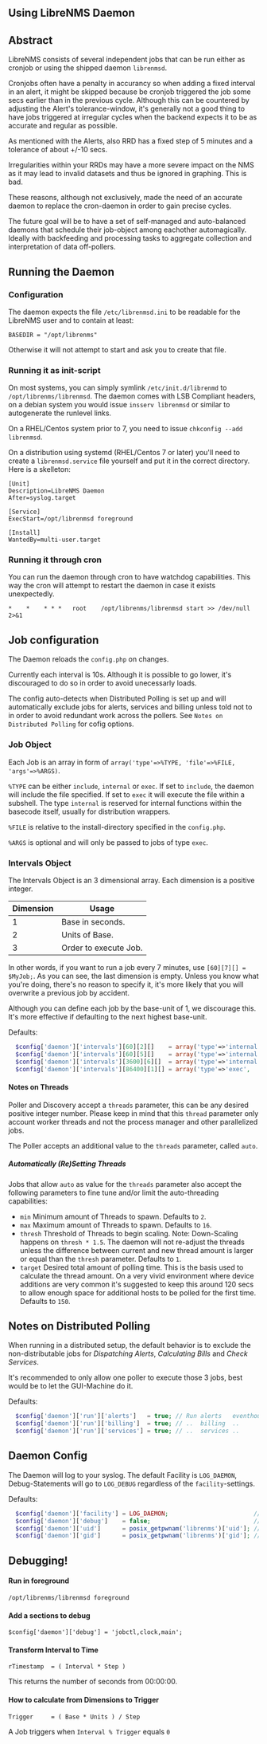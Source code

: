 Using LibreNMS Daemon
---------------------

## Abstract

LibreNMS consists of several independent jobs that can be run either as cronjob or using the shipped daemon `librenmsd`.

Cronjobs often have a penalty in accurancy so when adding a fixed interval in an alert, it might be skipped because be cronjob triggered the job some secs earlier than in the previous cycle. Although this can be countered by adjusting the Alert's tolerance-window, it's generally not a good thing to have jobs triggered at irregular cycles when the backend expects it to be as accurate and regular as possible.

As mentioned with the Alerts, also RRD has a fixed step of 5 minutes and a tolerance of about +/-10 secs.

Irregularities within your RRDs may have a more severe impact on the NMS as it may lead to invalid datasets and thus be ignored in graphing. This is bad.

These reasons, although not exclusively, made the need of an accurate daemon to replace the cron-daemon in order to gain precise cycles.

The future goal will be to have a set of self-managed and auto-balanced daemons that schedule their job-object among eachother automagically. Ideally with backfeeding and processing tasks to aggregate collection and interpretation of data off-pollers.

## Running the Daemon

### Configuration

The daemon expects the file `/etc/librenmsd.ini` to be readable for the LibreNMS user and to contain at least:

```text
BASEDIR = "/opt/librenms"
```

Otherwise it will not attempt to start and ask you to create that file.

### Running it as init-script

On most systems, you can simply symlink `/etc/init.d/librenmd` to `/opt/librenms/librenmsd`.
The daemon comes with LSB Compliant headers, on a debian system you would issue `insserv librenmsd` or similar to autogenerate the runlevel links.

On a RHEL/Centos system prior to 7, you need to issue `chkconfig --add librenmsd`.

On a distribution using systemd (RHEL/Centos 7 or later) you'll need to create a `librenmsd.service` file yourself and put it in the correct directory.
Here is a skelleton:
```systemd
[Unit]
Description=LibreNMS Daemon
After=syslog.target

[Service]
ExecStart=/opt/librenmsd foreground

[Install]
WantedBy=multi-user.target
```

### Running it through cron

You can run the daemon through cron to have watchdog capabilities. This way the cron will attempt to restart the daemon in case it exists unexpectedly.

```crontab
*    *    * * *   root    /opt/librenms/librenmsd start >> /dev/null 2>&1
```

## Job configuration

The Daemon reloads the `config.php` on changes.

Currently each interval is 10s. Although it is possible to go lower, it's discouraged to do so in order to avoid unecessarly loads.

The config auto-detects when Distributed Polling is set up and will automatically exclude jobs for alerts, services and billing unless told not to in order to avoid redundant work across the pollers. See `Notes on Distributed Polling` for cofig options.


### Job Object

Each Job is an array in form of `array('type'=>%TYPE, 'file'=>%FILE, 'args'=>%ARGS)`.

`%TYPE` can be either `include`, `internal` or `exec`. If set to `include`, the daemon will include the file specified. If set to `exec` it will execute the file within a subshell.
The type `internal` is reserved for internal functions within the basecode itself, usually for distribution wrappers.

`%FILE` is relative to the install-directory specified in the `config.php`.

`%ARGS` is optional and will only be passed to jobs of type `exec`.

### Intervals Object

The Intervals Object is an 3 dimensional array. Each dimension is a positive integer.

| Dimension | Usage                 |
| --------- | --------------------- |
| 1         | Base in seconds.      |
| 2         | Units of Base.        |
| 3         | Order to execute Job. |

In other words, if you want to run a job every 7 minutes, use `[60][7][] = $MyJob;`.
As you can see, the last dimension is empty. Unless you know what you're doing, there's no reason to specify it, it's more likely that you will overwrite a previous job by accident.

Although you can define each job by the base-unit of 1, we discourage this. It's more effective if defaulting to the next highest base-unit.

Defaults:
```php
  $config['daemon']['intervals'][60][2][]    = array('type'=>'internal', 'func'=>'discovery', 'args'=>array('threads'=>'16','new'=>'1')); // Discover new devices every 2 minutes
  $config['daemon']['intervals'][60][5][]    = array('type'=>'internal', 'func'=>'poller',    'args'=>array('threads'=>'16'));            // Poller runs every 5 minutes
  $config['daemon']['intervals'][3600][6][]  = array('type'=>'internal', 'func'=>'discovery', 'args'=>array('threads'=>'16'));            // Re-Discover every 6 Hours
  $config['daemon']['intervals'][86400][1][] = array('type'=>'exec',     'file'=>'daily.sh');                                             // Daily at midnight.
```

#### Notes on Threads

Poller and Discovery accept a `threads` parameter, this can be any desired positive integer number. Please keep in mind that this `thread` parameter only account worker threads and not the process manager and other parallelized jobs.

The Poller accepts an additional value to the `threads` parameter, called `auto`.

##### Automatically (Re)Setting Threads

Jobs that allow `auto` as value for the `threads` parameter also accept the following parameters to fine tune and/or limit the auto-threading capabilities:

- `min` Minimum amount of Threads to spawn. Defaults to `2`.
- `max` Maximum amount of Threads to spawn. Defaults to `16`.
- `thresh` Threshold of Threads to begin scaling. Note: Down-Scaling happens on `thresh * 1.5`. The daemon will not re-adjust the threads unless the difference between current and new thread amount is larger or equal than the `thresh` parameter. Defaults to `1`.
- `target` Desired total amount of polling time. This is the basis used to calculate the thread amount. On a very vivid environment where device additions are very common it's suggested to keep this around 120 secs to allow enough space for additional hosts to be polled for the first time. Defaults to `150`.

## Notes on Distributed Polling

When running in a distributed setup, the default behavior is to exclude the non-distributable jobs for _Dispatching Alerts_, _Calculating Bills_ and _Check Services_.

It's recommended to only allow one poller to execute those 3 jobs, best would be to let the GUI-Machine do it.

Defaults:
```php
  $config['daemon']['run']['alerts']   = true; // Run alerts   eventhough in a distributed setup
  $config['daemon']['run']['billing']  = true; // ..  billing  ..
  $config['daemon']['run']['services'] = true; // ..  services ..
```

## Daemon Config

The Daemon will log to your syslog. The default Facility is `LOG_DAEMON`, Debug-Statements will go to `LOG_DEBUG` regardless of the `facility`-settings.


Defaults:
```php
  $config['daemon']['facility'] = LOG_DAEMON;                        // Syslog-facility.
  $config['daemon']['debug']    = false;                             // Debug, General Enable/Disable (true/false) or Enable specific sections by names.
  $config['daemon']['uid']      = posix_getpwnam('librenms')['uid']; // UID to use for daemon. Here it attempts to autodetect it from the `librenms` user.
  $config['daemon']['gid']      = posix_getpwnam('librenms')['gid']; // GID to use for daemon. Here it attempts to autodetect it from the `librenms` user.
```

## Debugging!

#### Run in foreground

```shell
/opt/librenms/librenmsd foreground
```

#### Add a sections to debug

`$config['daemon']['debug'] = 'jobctl,clock,main';`

#### Transform Interval to Time

`rTimestamp  = ( Interval * Step )`

This returns the number of seconds from 00:00:00.

#### How to calculate from Dimensions to Trigger

`Trigger     = ( Base * Units ) / Step`

A Job triggers when `Interval % Trigger` equals `0`

